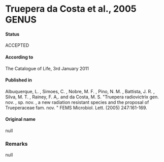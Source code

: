 # Truepera da Costa et al., 2005 GENUS

#### Status
ACCEPTED

#### According to
The Catalogue of Life, 3rd January 2011

#### Published in
Albuquerque, L. , Simoes, C. , Nobre, M. F. , Pino, N. M. , Battista, J. R. , Silva, M. T. , Rainey, F. A,. and da Costa, M. S. "Truepera radiovictrix gen. nov. , sp. nov. , a new radiation resistant species and the proposal of Trueperaceae fam. nov. " FEMS Microbiol. Lett. (2005) 247:161-169.

#### Original name
null

### Remarks
null